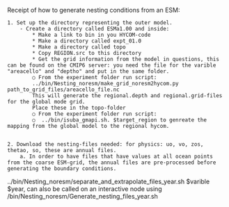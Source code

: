 Receipt of how to generate nesting conditions from an ESM:

	1. Set up the directory representing the outer model.
		- Create a directory called ESMa1.00 and inside:
			* Make a link to bin in you HYCOM-code
			* Make a directory called expt_01.0
			* Make a directory called topo
			* Copy REGION.src to this directory
			* Get the grid information from the model in questions, this can be found on the CMIP6 server: you need the file for the varible "areacello" and "deptho" and put in the same folder.
			○ From the experiment folder run script:
			../bin/Nesting_noresm/make_grid_noresm2hycom.py path_to_grid_files/areacello_file.nc 
			This will generate the regional.depth and regional.grid-files for the global mode grid.
			Place these in the topo-folder
			○ From the experiment folder run script:
			○  ../bin/isuba_gmapi.sh. $target_region to genreate the mapping from the global model to the regional hycom.
		
		
	2. Download the nesting-files needed: for physics: uo, vo, zos, thetao, so, these are annual files.
		a. In order to have files that have values at all ocean points from the coarse ESM-grid, the annual files are pre-processed before generating the boundary conditions.
../bin/Nesting_noresm/separate_and_extrapolate_files_year.sh  $varible $year, can also be called on an interactive node using  /bin/Nesting_noresm/Generate_nesting_files_year.sh
